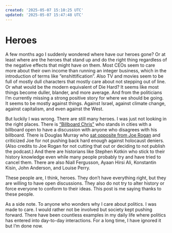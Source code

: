 ```yaml
---
created: '2025-05-07 15:10:25 UTC'
updated: '2025-05-07 15:47:48 UTC'
---
```


# Heroes

A few months ago I suddenly wondered where have our heroes gone? Or at least where are the heroes that stand up and do the right thing regardless of the negative effects that might have on them. Most CEOs seem to care more about their own income than running an integer business, which in the introduction of terms like “enshittification”. Also TV and movies seem to be full of mostly dull characters that mostly care about not stepping out of line. Or what would be the modern equivalent of Die Hard? It seems like most things become duller, blander, and more average. And from the politicians I’m currently missing a strong positive story for where we should be going. It seems to be mostly against things. Against Israel, against climate change, against capitalism, and even against the West.

But luckily I was wrong. There are still many heroes. I was just not looking in the right places. There is [“Billboard Chris”](https://www.billboardchris.com/) who stands in cities with a billboard open to have a discussion with anyone who disagrees with his billboard. There is Douglas Murray who [sat opposite from Joe Rogan](https://open.spotify.com/episode/0U7nssZVG3bzjDEOZDukoj) and criticized Joe for not pushing back hard enough against holocaust deniers. (Also credits to Joe Rogan for not cutting that out or deciding to not publish the podcast.) And there are historians like Stephen Kotkin who stick to their history knowledge even while many people probably try and have tried to cancel them. There are also Niall Fergusson, Ayaan Hirsi Ali, Konstantin Kisin, John Anderson, and Louise Perry.

These people are, I think, heroes. They don’t have everything right, but they are willing to have open discussions. They also do not try to alter history or force everyone to conform to their ideas. This post is me saying thanks to these people.

As a side note. To anyone who wonders why I care about politics. I was made to care. I would rather not be involved but society kept pushing forward. There have been countless examples in my daily life where politics has entered into day-to-day interactions. For a long time, I have ignored it but I’m done now.

